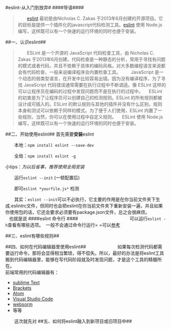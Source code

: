 #eslint-从入门到放弃#
####导语####
>　　[eslint](http://eslint.org/) 最初是由Nicholas C. Zakas 于2013年6月创建的开源项目。它的目标是提供一个插件化的javascript代码检测工具。[eslint](http://eslint.org/) 使用 Node.js 编写，这样既可以有一个快速的运行环境的同时也便于安装。

##一、认识eslint##
>　　ESLint 是一个开源的 JavaScript 代码检查工具，由 Nicholas C. Zakas 于2013年6月创建。代码检查是一种静态的分析，常用于寻找有问题的模式或者代码，并且不依赖于具体的编码风格。对大多数编程语言来说都会有代码检查，一般来说编译程序会内置检查工具。
>　　JavaScript 是一个动态的弱类型语言，在开发中比较容易出错。因为没有编译程序，为了寻找 JavaScript 代码错误通常需要在执行过程中不断调适。像 ESLint 这样的可以让程序员在编码的过程中发现问题而不是在执行的过程中。
>  　ESLint 的初衷是为了让程序员可以创建自己的检测规则。ESLint 的所有规则都被设计成可插入的。ESLint 的默认规则与其他的插件并没有什么区别，规则本身和测试可以依赖于同样的模式。为了便于人们使用，ESLint 内置了一些规则，当然，你可以在使用过程中自定义规则。
>  　ESLint 使用 Node.js 编写，这样既可以有一个快速的运行环境的同时也便于安装。

##二、开始使用eslint##
首先需要**安装**eslint

　　本地：`npm install eslint --save-dev`
  
　　全局：`npm install eslint -g`
  
  
小tips：*为以后省事，推荐使用全局安装*
  
  
　　运行`eslint --init` (一顿配置后)


　　即可`eslint *yourfile.js*` 检测


　　其实：`eslint --init`可以不必执行，它主要的作用是在你当前文件夹下生成.eslintrc文件，但同时也会把eslint在你当前文件夹下重新安装一遍，并且如果你使用包的话，它还会要求必须要有package.json文件，总之会很麻烦。                也就是说
####eslint 命令行 ####                                 
　　可以运行`eslint -h`查看有哪些选项。  一般不会通过命令行运行= =可以[参考](http://eslint.cn/docs/user-guide/command-line-interface)

##三、eslint有哪些规则##

##四、如何在代码编辑器里使用eslint##                  
　　如果每次检测代码都需要运行命令，那将会显得相当繁琐，得不偿失。所以，最好的办法是将eslint工具搬到代码编辑器里，能够在写代码阶段就及时发现问题，才是这个工具的精髓所在。<br>
前端常用的代码编辑器有：    
- [sublime Text](http://www.sublimetext.com/)
- [Brackets](http://brackets.io/)
- [Atom](https://atom.io/)
- [Visual Studio Code](https://code.visualstudio.com/)
- [websorm](http://www.jetbrains.com/webstorm/)
- 等等


　　这次就先对
##五、如何将eslint融入到新项目或旧项目中##


